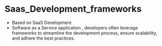 # Saas_Development_frameworks
- Based on SaaS Development
- Software as a Service application , developers often leverage
  frameworks to streamline the development process, ensure scalability,
  and adhere the best practices.
